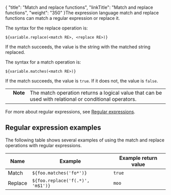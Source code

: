 {
    "title": "Match and replace functions",
    "linkTitle": "Match and replace functions",
    "weight": "350"
}The expression language match and replace functions can match a regular expression or replace it.

The syntax for the replace operation is:

`${variable.replace(<match RE>, <replace RE>)}`

If the match succeeds, the value is the string with the matched string replaced.

The syntax for a match operation is:

`${variable.matches(<match RE>)}`

If the match succeeds, the value is `true`. If it does not, the value is `false`.

<table cellpadding="0" cellspacing="0">
   <col/>
   <col/>
   <col/>
      <tr>
         <td valign="top">         </td>
         <td valign="top"><span><b>Note</b></span>
         </td>
         <td data-mc-autonum="&lt;b&gt;Note&lt;/b&gt;" valign="top">The match operation returns a logical value that can be used with relational or conditional operators.         </td>
      </tr>
</table>

For more about regular expressions, see [Regular expressions](../../c_st_regularexpressions).

## Regular expression examples

The following table shows several examples of using the match and replace operations with regular expressions.

<table cellspacing="0">
   <col/>
   <col/>
   <col/>
   <thead>
      <tr>
         <th>Name</th>
         <th>Example</th>
         <th>Example return value</th>
      </tr>
   </thead>
   <tbody>
      <tr>
         <td>Match         </td>
         <td><code>${foo.matches('fo*')}</code>
         </td>
         <td><code>true</code>
         </td>
      </tr>
      <tr>
         <td>Replace         </td>
         <td><code>${foo.replace('f(.*)', 'm$1')}</code>
         </td>
         <td><code>moo</code>
         </td>
      </tr>
   </tbody>
</table>
